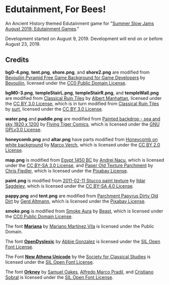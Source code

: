 # Edutainment, For Bees!
An Ancient History themed Edutainment game for "[Summer Slow Jams August 2019: Edutainment Games](https://itch.io/jam/ssjedutainment)."

Development started on August 9, 2019. Development will end on or before August 23, 2019.

## Credits

**bg0-4.png**, **tent.png**, **shore.png**, and **shore2.png** are modified from [Bevouliin Pyramid Free Game Background for Game Developers](https://opengameart.org/content/bevouliin-pyramid-free-game-background-for-game-developers) by [Bevouliin](https://bevouliin.com/), licensed under the [CC0 Public Domain License](https://creativecommons.org/publicdomain/zero/1.0/).

**bgM0-3.png**, **templeStairL.png**, **templeStairR.png**, and **templeWall.png** are modified from [Classical Ruin Tiles](https://opengameart.org/content/classical-ruin-tiles-0) by [Albert Manhattan](https://opengameart.org/users/albert-manhattan), licensed under the [CC BY 3.0 License](https://creativecommons.org/licenses/by/3.0/), which is in turn modified from [Classical Ruin Tiles](https://opengameart.org/content/classical-ruin-tiles) by [surt](https://opengameart.org/users/surt), licensed under the [CC BY 3.0 License](https://creativecommons.org/licenses/by/3.0/).

**water.png** and **puddle.png** are modified from [Painted backdrop - sea and sky 1920 x 1200](https://opengameart.org/content/painted-backdrop-sea-and-sky-1920-x-1200) by [Flying Tiger Comics](https://opengameart.org/users/flying-tiger-comics), which is licensed under the [GNU GPLv3.0 License](https://www.gnu.org/licenses/gpl-3.0.html).

**honeycomb.png** and **altar.png** have parts modified from [Honeycomb on white background](https://www.flickr.com/photos/30478819@N08/47933160963) by [Marco Verch](https://www.flickr.com/photos/30478819@N08/), which is licensed under the [CC BY 2.0 License](https://creativecommons.org/licenses/by/2.0/).

**map.png** is modified from [Egypt 1450 BC](https://en.wikipedia.org/wiki/File:Egypt_1450_BC.svg) by [Andrei Nacu](https://en.wikipedia.org/wiki/User:Andrei_nacu), which is licensed under the [CC BY-SA 3.0 License](https://creativecommons.org/licenses/by-sa/3.0/deed.en), and [Paper Old Texture Parchment](https://pixabay.com/photos/paper-old-texture-parchment-1074131/) by [Chris Fiedler](https://pixabay.com/users/chrisfiedler-935884/), which is licensed under the [Pixabay License](https://pixabay.com/service/license/).

**paint.png** is modified from [2011-02-11 Stucco paint texture](https://commons.wikimedia.org/wiki/File:2011-02-11_Stucco_paint_texture.jpg) by [Ildar Sagdejev](https://commons.wikimedia.org/wiki/User:Specious), which is licensed under the [CC BY-SA 4.0 License](https://creativecommons.org/licenses/by-sa/4.0/).

**pappy.png** and **tent.png** are modified from [Parchment Papyrus Dirty Old Dirt](https://pixabay.com/illustrations/parchment-papyrus-dirty-old-dirt-880314/) by [Gerd Altmann](https://pixabay.com/users/geralt-9301/), which is licensed under the [Pixabay License](https://pixabay.com/service/license/).

**smoke.png** is modified from [Smoke Aura](https://opengameart.org/content/smoke-aura) by [Beast](https://opengameart.org/users/beast), which is licensed under the [CC0 Public Domain License](https://creativecommons.org/publicdomain/zero/1.0/).

The font [**Mariana**](https://www.fontspace.com/mariano-mart%C3%ADnez-vila/mariana) by [Mariano Martínez Vila](https://www.fontspace.com/mariano-mart%C3%ADnez-vila) is licensed under the Public Domain.

The font [**OpenDyslexic**](https://opendyslexic.org/) by [Abbie Gonzalez](https://gumroad.com/antijingoist) is licensed under the [SIL Open Font License](https://scripts.sil.org/cms/scripts/page.php?site_id=nrsi&id=OFL).

The Font [**New Athena Unicode**](https://www.fontsquirrel.com/fonts/new-athena-unicode) by the [Society for Classical Studies](https://classicalstudies.org/) is licensed under the [SIL Open Font License](https://scripts.sil.org/cms/scripts/page.php?site_id=nrsi&id=OFL).

The font [**Orkney**](https://www.behance.net/gallery/34855701/Orkney-Open-Source-Typeface) by [Samuel Oakes](http://oakes.co/), [Alfredo Marco Pradil](https://hanken.co/), and [Cristiano Sobral](https://www.behance.net/cssobral20f492/appreciated) is licensed under the [SIL Open Font License](https://scripts.sil.org/cms/scripts/page.php?site_id=nrsi&id=OFL).